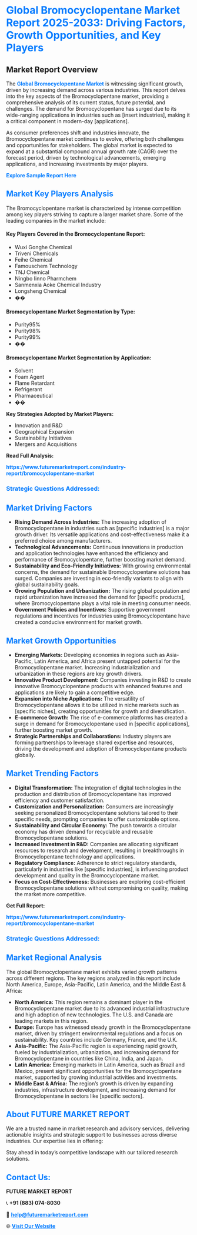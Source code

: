 <h1 style="color: #007BFF;">Global Bromocyclopentane Market Report 2025-2033: Driving Factors, Growth Opportunities, and Key Players</h1>

<section id="overview">
<h2>Market Report Overview</h2>
<p>The <a href="https://www.futuremarketreport.com/industry-report/bromocyclopentane-market" style="color: #007BFF; text-decoration: none;"><strong>Global Bromocyclopentane Market</strong></a> is witnessing significant growth, driven by increasing demand across various industries. This report delves into the key aspects of the Bromocyclopentane market, providing a comprehensive analysis of its current status, future potential, and challenges. The demand for Bromocyclopentane has surged due to its wide-ranging applications in industries such as [insert industries], making it a critical component in modern-day [applications].</p>
<p>As consumer preferences shift and industries innovate, the Bromocyclopentane market continues to evolve, offering both challenges and opportunities for stakeholders. The global market is expected to expand at a substantial compound annual growth rate (CAGR) over the forecast period, driven by technological advancements, emerging applications, and increasing investments by major players.</p>
</section>

<section id="overview">
<p><a href="https://www.futuremarketreport.com/request-sample/reportId=116885" style="color: #007BFF; text-decoration: none;"><strong>Explore Sample Report Here</strong></a></p>
</section>

<section id="key-players">
<h2 style="color: #007BFF;">Market Key Players Analysis</h2>
<p>The Bromocyclopentane market is characterized by intense competition among key players striving to capture a larger market share. Some of the leading companies in the market include:</p>
<h4>Key Players Covered in the Bromocyclopentane Report:</h4>
<ul><li>Wuxi Gonghe Chemical</li><li>Triveni Chemicals</li><li>Feihe Chemical</li><li>Famouschem Technology</li><li>TNJ Chemical</li><li>Ningbo Iinno Pharmchem</li><li>Sanmenxia Aoke Chemical Industry</li><li>Longsheng Chemical</li><li>��</li></ul>
<h4>Bromocyclopentane Market Segmentation by Type:</h4>
<ul><li>Purity95%</li><li>Purity98%</li><li>Purity99%</li><li>��</li></ul>

<h4>Bromocyclopentane Market Segmentation by Application:</h4>
<ul><li>Solvent</li><li>Foam Agent</li><li>Flame Retardant</li><li>Refrigerant</li><li>Pharmaceutical</li><li>��</li></ul>
<p><strong>Key Strategies Adopted by Market Players:</strong></p>
<ul>
<li>Innovation and R&D</li>
<li>Geographical Expansion</li>
<li>Sustainability Initiatives</li>
<li>Mergers and Acquisitions</li>
</ul>
</section>

<section>
<p><strong>Read Full Analysis: </strong></p><a href="https://www.futuremarketreport.com/industry-report/bromocyclopentane-market" style="color: #007BFF; text-decoration: none;"><strong>https://www.futuremarketreport.com/industry-report/bromocyclopentane-market</strong></a>
<h3 style="color: #007BFF;">Strategic Questions Addressed:</h3>
</section>

<section id="driving-factors">
<h2 style="color: #007BFF;">Market Driving Factors</h2>
<ul>
<li><strong>Rising Demand Across Industries:</strong> The increasing adoption of Bromocyclopentane in industries such as [specific industries] is a major growth driver. Its versatile applications and cost-effectiveness make it a preferred choice among manufacturers.</li>
<li><strong>Technological Advancements:</strong> Continuous innovations in production and application technologies have enhanced the efficiency and performance of Bromocyclopentane, further boosting market demand.</li>
<li><strong>Sustainability and Eco-Friendly Initiatives:</strong> With growing environmental concerns, the demand for sustainable Bromocyclopentane solutions has surged. Companies are investing in eco-friendly variants to align with global sustainability goals.</li>
<li><strong>Growing Population and Urbanization:</strong> The rising global population and rapid urbanization have increased the demand for [specific products], where Bromocyclopentane plays a vital role in meeting consumer needs.</li>
<li><strong>Government Policies and Incentives:</strong> Supportive government regulations and incentives for industries using Bromocyclopentane have created a conducive environment for market growth.</li>
</ul>
</section>

<section id="growth-opportunities">
<h2 style="color: #007BFF;">Market Growth Opportunities</h2>
<ul>
<li><strong>Emerging Markets:</strong> Developing economies in regions such as Asia-Pacific, Latin America, and Africa present untapped potential for the Bromocyclopentane market. Increasing industrialization and urbanization in these regions are key growth drivers.</li>
<li><strong>Innovative Product Development:</strong> Companies investing in R&D to create innovative Bromocyclopentane products with enhanced features and applications are likely to gain a competitive edge.</li>
<li><strong>Expansion into Niche Applications:</strong> The versatility of Bromocyclopentane allows it to be utilized in niche markets such as [specific niches], creating opportunities for growth and diversification.</li>
<li><strong>E-commerce Growth:</strong> The rise of e-commerce platforms has created a surge in demand for Bromocyclopentane used in [specific applications], further boosting market growth.</li>
<li><strong>Strategic Partnerships and Collaborations:</strong> Industry players are forming partnerships to leverage shared expertise and resources, driving the development and adoption of Bromocyclopentane products globally.</li>
</ul>
</section>

<section id="trending-factors">
<h2 style="color: #007BFF;">Market Trending Factors</h2>
<ul>
<li><strong>Digital Transformation:</strong> The integration of digital technologies in the production and distribution of Bromocyclopentane has improved efficiency and customer satisfaction.</li>
<li><strong>Customization and Personalization:</strong> Consumers are increasingly seeking personalized Bromocyclopentane solutions tailored to their specific needs, prompting companies to offer customizable options.</li>
<li><strong>Sustainability and Circular Economy:</strong> The push towards a circular economy has driven demand for recyclable and reusable Bromocyclopentane solutions.</li>
<li><strong>Increased Investment in R&D:</strong> Companies are allocating significant resources to research and development, resulting in breakthroughs in Bromocyclopentane technology and applications.</li>
<li><strong>Regulatory Compliance:</strong> Adherence to strict regulatory standards, particularly in industries like [specific industries], is influencing product development and quality in the Bromocyclopentane market.</li>
<li><strong>Focus on Cost-Effectiveness:</strong> Businesses are exploring cost-efficient Bromocyclopentane solutions without compromising on quality, making the market more competitive.</li>
</ul>
</section>

<section>
<p><strong>Get Full Report: </strong></p><a href="https://www.futuremarketreport.com/industry-report/bromocyclopentane-market" style="color: #007BFF; text-decoration: none;"><strong>https://www.futuremarketreport.com/industry-report/bromocyclopentane-market</strong></a>
<h3 style="color: #007BFF;">Strategic Questions Addressed:</h3>
</section>


<section id="regional-analysis">
<h2 style="color: #007BFF;">Market Regional Analysis</h2>
<p>The global Bromocyclopentane market exhibits varied growth patterns across different regions. The key regions analyzed in this report include North America, Europe, Asia-Pacific, Latin America, and the Middle East & Africa:</p>
<ul>
<li><strong>North America:</strong> This region remains a dominant player in the Bromocyclopentane market due to its advanced industrial infrastructure and high adoption of new technologies. The U.S. and Canada are leading markets in this region.</li>
<li><strong>Europe:</strong> Europe has witnessed steady growth in the Bromocyclopentane market, driven by stringent environmental regulations and a focus on sustainability. Key countries include Germany, France, and the U.K.</li>
<li><strong>Asia-Pacific:</strong> The Asia-Pacific region is experiencing rapid growth, fueled by industrialization, urbanization, and increasing demand for Bromocyclopentane in countries like China, India, and Japan.</li>
<li><strong>Latin America:</strong> Emerging markets in Latin America, such as Brazil and Mexico, present significant opportunities for the Bromocyclopentane market, supported by growing industrial activities and investments.</li>
<li><strong>Middle East & Africa:</strong> The region’s growth is driven by expanding industries, infrastructure development, and increasing demand for Bromocyclopentane in sectors like [specific sectors].</li>
</ul>
</section>

<footer>
<h2 style="color: #007BFF;">About FUTURE MARKET REPORT</h2>
<p>We are a trusted name in market research and advisory services, delivering actionable insights and strategic support to businesses across diverse industries. Our expertise lies in offering:</p>

<p>Stay ahead in today’s competitive landscape with our tailored research solutions.</p>

<h2 style="color: #007BFF;">Contact Us:</h2>
<p><strong>FUTURE MARKET REPORT</strong></p>
<p>📞 <strong>+91 (883) 074-8030</strong></p>
<p>📧 <strong><a href="mailto:help@futuremarketreport.com" style="color: #007BFF;">help@futuremarketreport.com</a></strong></p>
<p>🌐 <strong><a href="https://www.futuremarketreport.com/" style="color: #007BFF;">Visit Our Website</a></strong></p>
</footer>